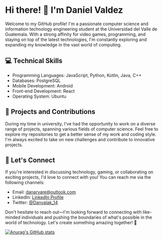 # Hi there! 👋 I'm Daniel Valdez

Welcome to my GitHub profile! I'm a passionate computer science and information technology engineering student at the Universidad del Valle de Guatemala. With a strong affinity for video games, programming, and staying on top of the latest technologies, I'm constantly exploring and expanding my knowledge in the vast world of computing. 

## 💻 Technical Skills

- Programming Languages: JavaScript, Python, Kotlin, Java, C++
- Databases: PostgreSQL
- Mobile Development: Android
- Front-end Development: React
- Operating System: Ubuntu

## 🚀 Projects and Contributions

During my time in university, I've had the opportunity to work on a diverse range of projects, spanning various fields of computer science. Feel free to explore my repositories to get a better sense of my work and coding style. I'm always excited to take on new challenges and contribute to innovative projects.

## 🔗 Let's Connect

If you're interested in discussing technology, gaming, or collaborating on exciting projects, I'd love to connect with you! You can reach me via the following channels:

- Email: [danarvare@outlook.com](danarvare@outlook.com)
- LinkedIn: [LinkedIn Profile](https://www.linkedin.com/in/daniel-armando-valdez-reyes-65bb98127)
- Twitter: [@Danvalak_14](https://twitter.com/Danvalak_14)

Don't hesitate to reach out—I'm looking forward to connecting with like-minded individuals and pushing the boundaries of what's possible in the world of technology. Let's create something amazing together! 🌟

[![Anurag's GitHub stats](https://github-readme-stats.vercel.app/api?username=Danval-003)](https://github.com/Danval-003/github-readme-stats)
